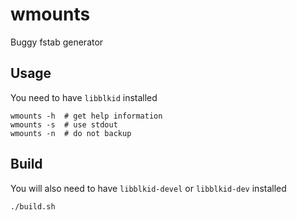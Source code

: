 # wmounts

Buggy fstab generator

## Usage

You need to have `libblkid` installed

```console
wmounts -h	# get help information
wmounts -s	# use stdout
wmounts -n	# do not backup
```

## Build

You will also need to have `libblkid-devel` or `libblkid-dev` installed

```console
./build.sh
```